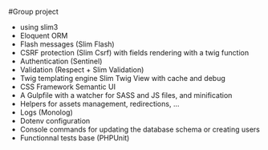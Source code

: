 #Group project
- using slim3
- Eloquent ORM
- Flash messages (Slim Flash)
- CSRF protection (Slim Csrf) with fields rendering with a twig function
- Authentication (Sentinel)
- Validation (Respect + Slim Validation)
- Twig templating engine Slim Twig View with cache and debug
- CSS Framework Semantic UI
- A Gulpfile with a watcher for SASS and JS files, and minification
- Helpers for assets management, redirections, …
- Logs (Monolog)
- Dotenv configuration
- Console commands for updating the database schema or creating users
- Functionnal tests base (PHPUnit)
